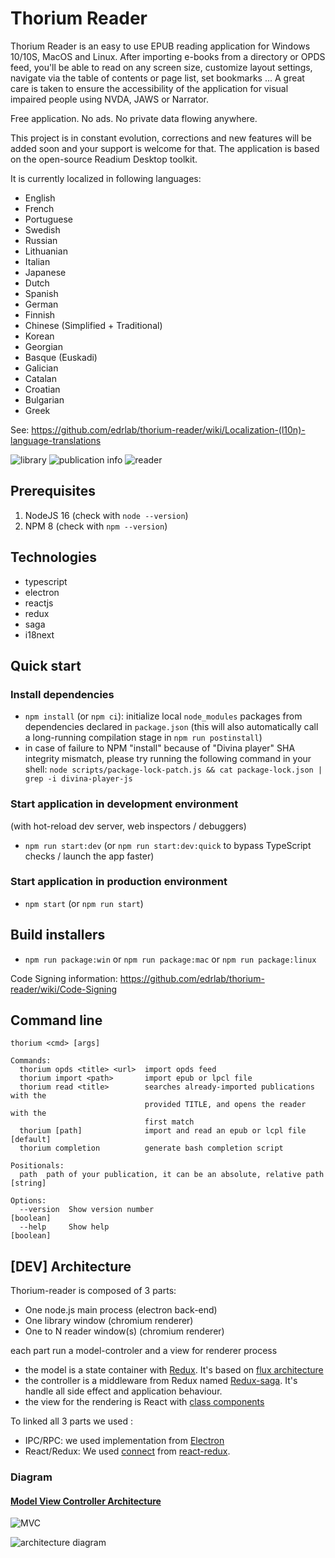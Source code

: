 # Thorium Reader

Thorium Reader is an easy to use EPUB reading application for Windows 10/10S, MacOS and Linux. After importing e-books from a directory or OPDS feed, you'll be able to read on any screen size, customize layout settings, navigate via the table of contents or page list, set bookmarks ... A great care is taken to ensure the accessibility of the application for visual impaired people using NVDA, JAWS or Narrator.

Free application. No ads. No private data flowing anywhere.

This project is in constant evolution, corrections and new features will be added soon and your support is welcome for that. The application is based on the open-source Readium Desktop toolkit.

It is currently localized in following languages:
- English
- French
- Portuguese
- Swedish
- Russian
- Lithuanian
- Italian
- Japanese
- Dutch
- Spanish
- German
- Finnish
- Chinese (Simplified + Traditional)
- Korean
- Georgian
- Basque (Euskadi)
- Galician
- Catalan
- Croatian
- Bulgarian
- Greek

See: https://github.com/edrlab/thorium-reader/wiki/Localization-(l10n)-language-translations

![library](img/library.png)
![publication info](img/info.png)
![reader](img/reader.png)

## Prerequisites

1) NodeJS 16 (check with `node --version`)
2) NPM 8 (check with `npm --version`)

## Technologies

* typescript
* electron
* reactjs
* redux
* saga
* i18next

## Quick start

### Install dependencies

* `npm install` (or `npm ci`): initialize local `node_modules` packages from dependencies declared in `package.json` (this will also automatically call a long-running compilation stage in `npm run postinstall`)
* in case of failure to NPM "install" because of "Divina player" SHA integrity mismatch, please try running the following command in your shell: `node scripts/package-lock-patch.js && cat package-lock.json | grep -i divina-player-js`

### Start application in development environment

(with hot-reload dev server, web inspectors / debuggers)

* `npm run start:dev` (or `npm run start:dev:quick` to bypass TypeScript checks / launch the app faster)

### Start application in production environment

* `npm start` (or `npm run start`)

## Build installers

* `npm run package:win` or `npm run package:mac` or `npm run package:linux`

Code Signing information: https://github.com/edrlab/thorium-reader/wiki/Code-Signing

## Command line

```
thorium <cmd> [args]

Commands:
  thorium opds <title> <url>  import opds feed
  thorium import <path>       import epub or lpcl file
  thorium read <title>        searches already-imported publications with the
                              provided TITLE, and opens the reader with the
                              first match
  thorium [path]              import and read an epub or lcpl file     [default]
  thorium completion          generate bash completion script

Positionals:
  path  path of your publication, it can be an absolute, relative path  [string]

Options:
  --version  Show version number                                       [boolean]
  --help     Show help                                                 [boolean]
```

## [DEV] Architecture

Thorium-reader is composed of 3 parts:
- One node.js main process (electron back-end)
- One library window (chromium renderer)
- One to N reader window(s) (chromium renderer)

each part run a model-controler and a view for renderer process

- the model is a state container with [Redux](https://redux.js.org/). It's based on [flux architecture](https://github.com/facebookarchive/flux)
- the controller is a middleware from Redux named [Redux-saga](https://redux-saga.js.org/). It's handle all side effect and application behaviour.
- the view for the rendering is React with [class components](https://legacy.reactjs.org/docs/components-and-props.html)

To linked all 3 parts we used : 
- IPC/RPC: we used implementation from [Electron](https://www.electronjs.org/docs/latest/api/ipc-main)
- React/Redux: We used [connect](https://react-redux.js.org/api/connect) from [react-redux](https://react-redux.js.org/).

### Diagram

#### [Model View Controller Architecture](https://en.wikipedia.org/wiki/Model%E2%80%93view%E2%80%93controller)
![MVC](img/thorium-mvc.png)

![architecture diagram](img/thorium-architecture.png)